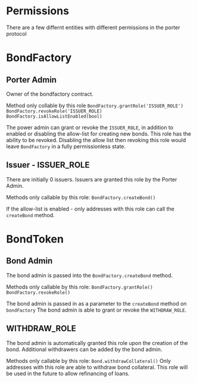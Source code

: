 # Permissions

There are a few differnt entities with different permissions in the porter protocol

# BondFactory 
## Porter Admin
Owner of the bondfactory contract.

Method only collable by this role
`BondFactory.grantRole('ISSUER_ROLE')`
`BondFactory.revokeRole('ISSUER_ROLE)`
`BondFactory.isAllowListEnabled(bool)`

The power admin can grant or revoke the `ISSUER_ROLE`, in addition to enabled or disabling the allow-list for creating new bonds. 
This role has the ability to be revoked. Disabling the allow list then revoking this role would leave `BondFactory` in a fully permissionless state.

## Issuer - ISSUER_ROLE
There are initially 0 issuers. Issuers are granted this role by the Porter Admin. 

Methods only callable by this role:
`BondFactory.createBond()` 

If the allow-list is enabled - only addresses with this role can call the `createBond` method. 

# BondToken
## Bond Admin
The bond admin is passed into the `BondFactory.createBond` method. 

Methods only callable by this role:
`BondFactory.grantRole()`
`BondFactory.revokeRole()`

The bond admin is passed in as a parameter to the `createBond` method on `bondFactory`
The bond admin is able to grant or revoke the `WITHDRAW_ROLE`. 

## WITHDRAW_ROLE
The bond admin is automatically granted this role upon the creation of the bond. Additional withdrawers can be added by the bond admin.  

Methods only callable by this role:
`Bond.withdrawCollateral()` 
Only addresses with this role are able to withdraw bond collateral. This role will be used in the future to allow refinancing of loans. 

